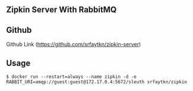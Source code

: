 ## Zipkin Server With RabbitMQ

## Github
Github Link (https://github.com/srfaytkn/zipkin-server) 

## Usage
`$ docker run --restart=always --name zipkin -d -e RABBIT_URI=amqp://guest:guest@172.17.0.4:5672/sleuth srfaytkn/zipkin`